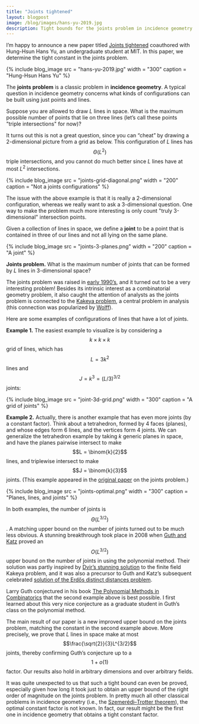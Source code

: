 ```yaml
---
title: "Joints tightened"
layout: blogpost
image: /blog/images/hans-yu-2019.jpg
description: Tight bounds for the joints problem in incidence geometry
---
```


I’m happy to announce a new paper titled [Joints tightened](https://arxiv.org/abs/1911.08605) coauthored with Hung-Hsun Hans Yu, an undergraduate student at MIT. In this paper, we determine the tight constant in the joints problem.  

{% include blog_image
    src = "hans-yu-2019.jpg"
    width = "300"
    caption = "Hung-Hsun Hans Yu"
%}

The **joints problem** is a classic problem in **incidence geometry**. A typical question in incidence geometry concerns what kinds of configurations can be built using just points and lines.

Suppose you are allowed to draw _L_ lines in space. What is the maximum possible number of points that lie on three lines (let’s call these points "triple intersections" for now)?

It turns out this is not a great question, since you can “cheat” by drawing a 2-dimensional picture from a grid as below. This configuration of _L_ lines has $$\Theta(L^2)$$ triple intersections, and you cannot do much better since _L_ lines have at most $L^2$ intersections.

{% include blog_image
    src = "joints-grid-diagonal.png"
    width = "200"
    caption = "Not a joints configurations"
%}

The issue with the above example is that it is really a 2-dimensional configuration, whereas we really want to ask a 3-dimensional question. One way to make the problem much more interesting is only count "truly 3-dimensional" intersection points.

Given a collection of lines in space, we define a **joint** to be a point that is contained in three of our lines and not all lying on the same plane.

{% include blog_image
    src = "joints-3-planes.png"
    width = "200"
    caption = "A joint"
%}

**Joints problem.** What is the maximum number of joints that can be formed by _L_ lines in 3-dimensional space?

The joints problem was raised in [early 1990’s](https://doi.org/10.1016/0925-7721(92)90009-H), and it turned out to be a very interesting problem! Besides its intrinsic interest as a combinatorial geometry problem, it also caught the attention of analysts as the joints problem is connected to the [Kakeya problem](https://en.wikipedia.org/wiki/Kakeya_set), a central problem in analysis (this connection was popularized by [Wolff](http://amathe.web.elte.hu/modern/wolff_review.pdf)).

Here are some examples of configurations of lines that have a lot of joints.

**Example 1.** The easiest example to visualize is by considering a $$k \times k \times k$$ grid of lines, which has $$L = 3k^2$$ lines and $$J = k^3 = (L/3)^{3/2}$$ joints:  


{% include blog_image
    src = "joint-3d-grid.png"
    width = "300"
    caption = "A grid of joints"
%}


**Example 2.** Actually, there is another example that has even more joints (by a constant factor). Think about a tetrahedron, formed by 4 faces (planes), and whose edges form 6 lines, and the vertices form 4 joints. We can generalize the tetrahedron example by taking _k_ generic planes in space, and have the planes pairwise intersect to make $$L = \binom{k}{2}$$ lines, and triplewise intersect to make $$J = \binom{k}{3}$$ joints. (This example appeared in the [original paper](https://doi.org/10.1016/0925-7721(92)90009-H) on the joints problem.)

{% include blog_image
    src = "joints-optimal.png"
    width = "300"
    caption = "Planes, lines, and joints"
%}

In both examples, the number of joints is $$\Theta(L^{3/2})$$. A matching upper bound on the number of joints turned out to be much less obvious. A stunning breakthrough took place in 2008 when [Guth and Katz](https://arxiv.org/abs/0812.1043) proved an $$O(L^{3/2})$$ upper bound on the number of joints in using the polynomial method. Their solution was partly inspired by [Dvir’s stunning solution](https://arxiv.org/abs/0803.2336) to the finite field Kakeya problem, and it was also a precursor to Guth and Katz’s subsequent celebrated [solution of the Erdős distinct distances problem](https://arxiv.org/abs/1011.4105).

Larry Guth conjectured in his book [The Polynomial Methods in Combinatorics](https://bookstore.ams.org/ulect-64/) that the second example above is best possible. I first learned about this very nice conjecture as a graduate student in Guth’s class on the polynomial method.

The main result of our paper is a new improved upper bound on the joints problem, matching the constant in the second example above. More precisely, we prove that _L_ lines in space make at most $$\frac{\sqrt{2}}{3}L^{3/2}$$ joints, thereby confirming Guth’s conjecture up to a $$1+o(1)$$ factor. Our results also hold in arbitrary dimensions and over arbitrary fields.

It was quite unexpected to us that such a tight bound can even be proved, especially given how long it took just to obtain an upper bound of the right order of magnitude on the joints problem. In pretty much all other classical problems in incidence geometry (i.e., the [Szemerédi–Trotter theorem](https://en.wikipedia.org/wiki/Szemer%C3%A9di%E2%80%93Trotter_theorem)), the optimal constant factor is not known. In fact, our result might be the first one in incidence geometry that obtains a tight constant factor.
